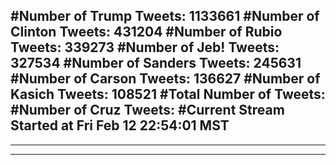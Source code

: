 #Number of Trump Tweets: 1133661
#Number of Clinton Tweets: 431204
#Number of Rubio Tweets: 339273
#Number of Jeb! Tweets: 327534
#Number of Sanders Tweets: 245631
#Number of Carson Tweets: 136627
#Number of Kasich Tweets: 108521
#Total Number of Tweets:  
#Number of Cruz Tweets: 
#Current Stream Started at Fri Feb 12 22:54:01 MST
---
---
---
